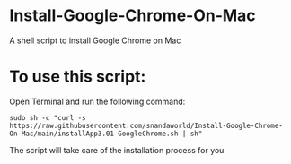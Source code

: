 # Install-Google-Chrome-On-Mac
A shell script to install Google Chrome on Mac 

# To use this script:

Open Terminal and run the following command:
```
sudo sh -c "curl -s https://raw.githubusercontent.com/snandaworld/Install-Google-Chrome-On-Mac/main/installApp3.01-GoogleChrome.sh | sh"
```

The script will take care of the installation process for you
